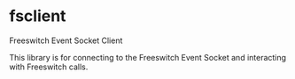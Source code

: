 # fsclient
Freeswitch Event Socket Client

This library is for connecting to the Freeswitch Event Socket and interacting with Freeswitch calls.
